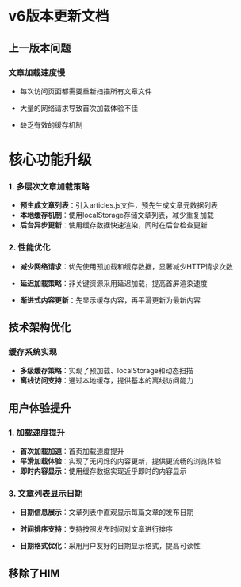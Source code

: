 # v6版本更新文档

<!-- date: 2025-03-10 -->

## 上一版本问题

### 文章加载速度慢

- 每次访问页面都需要重新扫描所有文章文件

- 大量的网络请求导致首次加载体验不佳

- 缺乏有效的缓存机制

  

# 核心功能升级

### 1. 多层次文章加载策略

- **预生成文章列表**：引入articles.js文件，预先生成文章元数据列表
- **本地缓存机制**：使用localStorage存储文章列表，减少重复加载
- **后台异步更新**：使用缓存数据快速渲染，同时在后台检查更新

### 2. 性能优化

- **减少网络请求**：优先使用预加载和缓存数据，显著减少HTTP请求次数

- **延迟加载策略**：非关键资源采用延迟加载，提高首屏渲染速度

- **渐进式内容更新**：先显示缓存内容，再平滑更新为最新内容

  

## 技术架构优化

### 缓存系统实现

- **多级缓存策略**：实现了预加载、localStorage和动态扫描
- **离线访问支持**：通过本地缓存，提供基本的离线访问能力



## 用户体验提升

### 1. 加载速度提升

- **首次加载加速**：首页加载速度提升
- **平滑加载体验**：实现了无闪烁的内容更新，提供更流畅的浏览体验
- **即时内容显示**：使用缓存数据实现近乎即时的内容显示

### 3. 文章列表显示日期

- **日期信息展示**：文章列表中直观显示每篇文章的发布日期

- **时间排序支持**：支持按照发布时间对文章进行排序

- **日期格式优化**：采用用户友好的日期显示格式，提高可读性

  

## 移除了HIM

